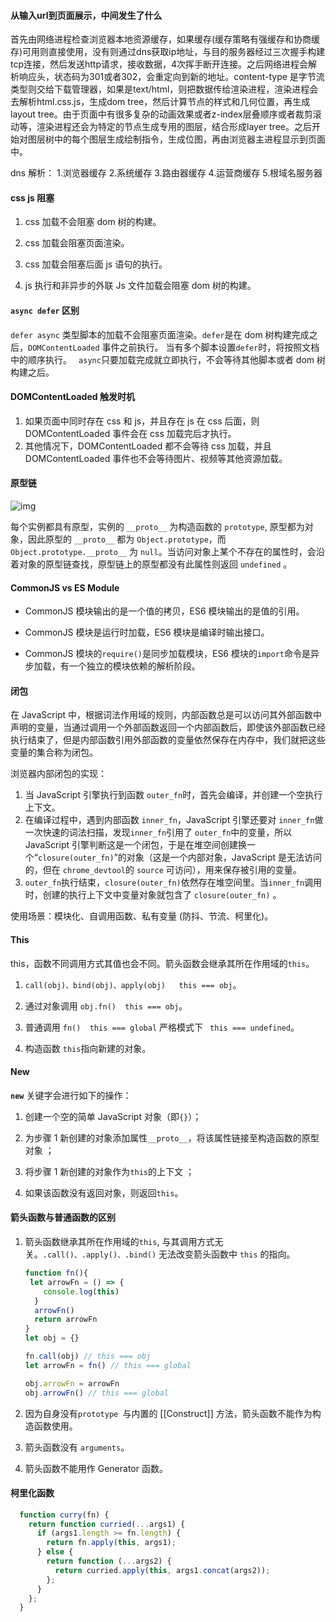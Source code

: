 #### 从输入url到页面展示，中间发生了什么

首先由网络进程检查浏览器本地资源缓存，如果缓存(缓存策略有强缓存和协商缓存)可用则直接使用，没有则通过dns获取ip地址，与目的服务器经过三次握手构建tcp连接，然后发送http请求，接收数据，4次挥手断开连接。之后网络进程会解析响应头，状态码为301或者302，会重定向到新的地址。content-type 是字节流类型则交给下载管理器，如果是text/html，则把数据传给渲染进程，渲染进程会去解析html.css.js，生成dom tree，然后计算节点的样式和几何位置，再生成layout tree。由于页面中有很多复杂的动画效果或者z-index层叠顺序或者裁剪滚动等，渲染进程还会为特定的节点生成专用的图层，结合形成layer tree。之后开始对图层树中的每个图层生成绘制指令，生成位图，再由浏览器主进程显示到页面中。

dns 解析： 1.浏览器缓存  2.系统缓存 3.路由器缓存 4.运营商缓存 5.根域名服务器



#### css js 阻塞

1. css 加载不会阻塞 dom 树的构建。

2. css 加载会阻塞页面渲染。

3. css 加载会阻塞后面 js 语句的执行。

4. js 执行和非异步的外联 Js 文件加载会阻塞 dom 树的构建。




#### `async defer` 区别

`defer async` 类型脚本的加载不会阻塞页面渲染。` defer `是在 dom 树构建完成之后，`DOMContentLoaded` 事件之前执行。 当有多个脚本设置`defer`时，将按照文档中的顺序执行。 ` async`只要加载完成就立即执行，不会等待其他脚本或者 dom 树构建之后。



#### DOMContentLoaded 触发时机

1. 如果页面中同时存在 css 和 js，并且存在 js 在 css 后面，则 DOMContentLoaded 事件会在 css 加载完后才执行。
2. 其他情况下，DOMContentLoaded 都不会等待 css 加载，并且 DOMContentLoaded 事件也不会等待图片、视频等其他资源加载。



#### 原型链

![img](https://p3-juejin.byteimg.com/tos-cn-i-k3u1fbpfcp/84d8810caa3349e989a3a6c1de44f52a~tplv-k3u1fbpfcp-zoom-in-crop-mark:3024:0:0:0.awebp)

每个实例都具有原型，实例的 `__proto__` 为构造函数的 `prototype`, 原型都为对象，因此原型的 `__proto__` 都为 `Object.prototype`，而`Object.prototype.__proto__` 为 `null`。当访问对象上某个不存在的属性时，会沿着对象的原型链查找，原型链上的原型都没有此属性则返回 `undefined` 。



#### CommonJS vs ES Module

- CommonJS 模块输出的是一个值的拷贝，ES6 模块输出的是值的引用。

- CommonJS 模块是运行时加载，ES6 模块是编译时输出接口。

- CommonJS 模块的`require()`是同步加载模块，ES6 模块的`import`命令是异步加载，有一个独立的模块依赖的解析阶段。

  

#### 闭包

在 JavaScript 中，根据词法作用域的规则，内部函数总是可以访问其外部函数中声明的变量，当通过调用一个外部函数返回一个内部函数后，即使该外部函数已经执行结束了，但是内部函数引用外部函数的变量依然保存在内存中，我们就把这些变量的集合称为闭包。

浏览器内部闭包的实现：

1. 当 JavaScript 引擎执行到函数 `outer_fn`时，首先会编译，并创建一个空执行上下文。
2. 在编译过程中，遇到内部函数 `inner_fn`，JavaScript 引擎还要对 `inner_fn`做一次快速的词法扫描，发现`inner_fn`引用了 `outer_fn`中的变量，所以 JavaScript 引擎判断这是一个闭包，于是在堆空间创建换一个“`closure(outer_fn)`”的对象（这是一个内部对象，JavaScript 是无法访问的，但在 `chrome_devtool`的 `source` 可访问），用来保存被引用的变量。
3. `outer_fn`执行结束，`closure(outer_fn)`依然存在堆空间里。当`inner_fn`调用时，创建的执行上下文中变量对象就包含了 `closure(outer_fn)` 。

使用场景：模块化、自调用函数、私有变量 (防抖、节流、柯里化)。



#### This

this，函数不同调用方式其值也会不同。箭头函数会继承其所在作用域的`this`。

1. `call(obj)、bind(obj)、apply(obj)   this === obj`。

2. 通过对象调用  `obj.fn()  this === obj`。

3. 普通调用 `fn()  this === global`  严格模式下 ` this === undefined`。

4. 构造函数 `this`指向新建的对象。

   

#### New

**`new`** 关键字会进行如下的操作：

1. 创建一个空的简单 JavaScript 对象（即`{}`）；

2. 为步骤 1 新创建的对象添加属性`__proto__`，将该属性链接至构造函数的原型对象 ；

3. 将步骤 1 新创建的对象作为`this`的上下文 ；

4. 如果该函数没有返回对象，则返回`this`。

   

#### 箭头函数与普通函数的区别

1. 箭头函数继承其所在作用域的`this`, 与其调用方式无关。`.call()、.apply()、.bind()` 无法改变箭头函数中 `this` 的指向。

   ```js	
   function fn(){
   	let arrowFn = () => {
       console.log(this)
     }
     arrowFn()
     return arrowFn
   }
   let obj = {}
   
   fn.call(obj) // this === obj
   let arrowFn = fn() // this === global
   
   obj.arrowFn = arrowFn
   obj.arrowFn() // this === global
   ```

2. 因为自身没有`prototype `与内置的 [[Construct]] 方法，箭头函数不能作为构造函数使用。

3. 箭头函数没有 `arguments`。

4. 箭头函数不能用作 Generator 函数。

#### 柯里化函数

```js
  function curry(fn) {
    return function curried(...args1) {
      if (args1.length >= fn.length) {
        return fn.apply(this, args1);
      } else {
        return function (...args2) {
          return curried.apply(this, args1.concat(args2));
        };
      }
    };
  }
```

